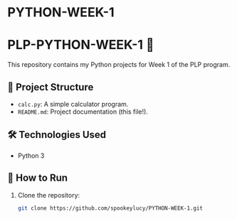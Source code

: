 # PYTHON-WEEK-1
# PLP-PYTHON-WEEK-1 🚀

This repository contains my Python projects for Week 1 of the PLP program. 

## 📂 Project Structure
- `calc.py`: A simple calculator program.
- `README.md`: Project documentation (this file!).

## 🛠️ Technologies Used
- Python 3

## 🚀 How to Run
1. Clone the repository:
   ```bash
   git clone https://github.com/spookeylucy/PYTHON-WEEK-1.git
